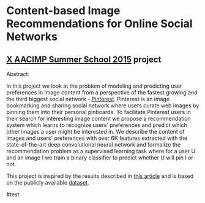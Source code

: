 # Content-based Image Recommendations for Online Social Networks 
## [X AACIMP Summer School 2015](http://summerschool.ssa.org.ua/) project

Abstract:

In this project we look at the problem of modeling and predicting user preferences in image content from a perspective of the fastest growing and the third biggest social network - [Pinterest](https://www.pinterest.com/). Pinterest is an image bookmarking and sharing social network where users curate web images by pinning them into their personal pinboards. To facilitate Pinterest users in their search for interesting image content we propose a recommendation system which learns to recognize users' preferences and predict which other images a user might be interested in. We describe the content of images and users' preferences with over 6K features extracted with the state-of-the-art deep convolutional neural network and formalize the recommendation problem as a supervised learning task where for a user U and an image I we train a binary classifier to predict whether U will pin I or not.

This project is inspired by the results described in [this article](http://www.inf.kcl.ac.uk/staff/nrs/pubs/www15-predicting-pinterest.pdf)
and is based on the publicly available [dataset](http://www.inf.kcl.ac.uk/staff/nrs/projects/cd-gain/dataset.html).

#test
